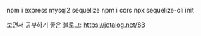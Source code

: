 npm i express mysql2 sequelize
npm i cors
npx sequelize-cli init

보면서 공부하기 좋은 블로그:
https://jetalog.net/83
